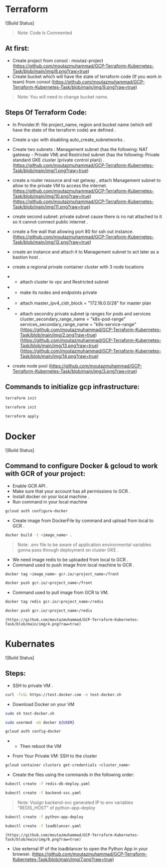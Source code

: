 # Terraform
![Build Status]

> Note: Code Is Commented

## At first:
* Create project from consol : moutaz-project
    (https://github.com/moutazmuhammad/GCP-Terraform-Kubernetes-Task/blob/main/img/8.png?raw=true)
* Create bucket which will have the state of terraform code (If you work in team) from consol
    (https://github.com/moutazmuhammad/GCP-Terraform-Kubernetes-Task/blob/main/img/9.png?raw=true)

> Note: You will need to change bucket name.

## Steps Of Terraform Code:
* In Provider.tf: file project_name, region and bucket name (which will have the state of the terraform code) are defined .

* Create a vpc with disabling auto_create_subnetworks .

* Create two subnets : Management subnet (has the following: NAT gateway - Private VM) and Restricted subnet (has the following: Private standard GKE cluster (private control plan)) .
    (https://github.com/moutazmuhammad/GCP-Terraform-Kubernetes-Task/blob/main/img/1.png?raw=true)

* create a router resource and nat getway , attach Management subnet  to allow to the private VM to access the internet.
     (https://github.com/moutazmuhammad/GCP-Terraform-Kubernetes-Task/blob/main/img/10.png?raw=true)
     (https://github.com/moutazmuhammad/GCP-Terraform-Kubernetes-Task/blob/main/img/11.png?raw=true)

* create second subnet: private subnet cause there is no nat attached to it so it cannot connect public internet .

* create a fire wall that allowing port 80 for ssh out instance.
    (https://github.com/moutazmuhammad/GCP-Terraform-Kubernetes-Task/blob/main/img/12.png?raw=true)

* create an instance and attach it to Management subnet to act later as a bastion host .

* create a regional private container cluster with 3 node locations 
* - attach cluster to vpc and Restricted subnet
* - make its nodes and endpoints private 
* - attach master_ipv4_cidr_block = "172.16.0.0/28" for master plan 
* - attach secondry private subnet ip ranges for pods and services
      cluster_secondary_range_name = "k8s-pod-range"
      services_secondary_range_name = "k8s-service-range"
    (https://github.com/moutazmuhammad/GCP-Terraform-Kubernetes-Task/blob/main/img/2.png?raw=true)
    (https://github.com/moutazmuhammad/GCP-Terraform-Kubernetes-Task/blob/main/img/13.png?raw=true)
    (https://github.com/moutazmuhammad/GCP-Terraform-Kubernetes-Task/blob/main/img/14.png?raw=true)

* create node pool 
    (https://github.com/moutazmuhammad/GCP-Terraform-Kubernetes-Task/blob/main/img/3.png?raw=true)

## Commands to initialize gcp infrastructure:
```sh
terraform init 
```
```sh
terraform init 
```
```sh
terraform apply 
```


# Docker
![Build Status]

## Command to configure Docker & gcloud to work with GCR of your project:
* Enable GCR API .
* Make sure that your account has all permissions to GCR .
* Install docker on your local machine .
* Run command in your local machine
```sh
gcloud auth configure-docker
```

* Create image from DockerFile by command and upload from local to GCR .
```sh
docker build -t <image_name> .
```
> Note: .env file to be aware of application environmental variables gonna pass through deployment on cluster GKE .

* We need image redis to be uploaded from local to GCR .
* Command used to push image from local machine to GCR .
```sh
docker tag <image_name> gcr.io/<project_name>/front
```
```sh
docker push gcr.io/<project_name>/front
```
* Command used to pull image from GCR to VM.
```sh
docker tag redis gcr.io/<project_name>/redis
```
```sh
docker push gcr.io/<project_name>/redis
```
    (https://github.com/moutazmuhammad/GCP-Terraform-Kubernetes-Task/blob/main/img/4.png?raw=true)


# Kubernates
![Build Status]

## Steps:

* SSH to private VM .
```sh
curl -fsSL https://test.docker.com -o test-docker.sh 
```
* Download Docker on your VM
```sh
sudo sh test-docker.sh
```
```sh
sudo usermod -aG docker ${USER}
```
```sh
gcloud auth config-docker
```
- - Then reboot the VM

* From Your Private VM: SSH to the cluster
```sh
gcloud container clusters get-credentials <cluster_name>
```

* Create the files using the commands in the following order:
```sh
kubectl create -f redis-db-deploy.yaml
```
```sh
kubectl create -f backend-svc.yaml
```
> Note: Vssign backend-svc generated IP to env variables "REDIS_HOST" of python-app-deploy

```sh
kubectl create -f python-app-deploy
```
```sh
kubectl create -f loadblancer.yaml
```
    (https://github.com/moutazmuhammad/GCP-Terraform-Kubernetes-Task/blob/main/img/6.png?raw=true)

* Use external IP of the loadblancer to open the Python App in your browser.
    (https://github.com/moutazmuhammad/GCP-Terraform-Kubernetes-Task/blob/main/img/7.png?raw=true)

